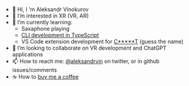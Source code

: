 - 👋 Hi, I 'm Aleksandr Vinokurov
- 👀 I’m interested in XR (VR, AR)
- 🌱 I’m currently learning:
  * Saxaphone playing
  * [CLI development in TypeScript](https://github.com/aleksandr-vin/grafana-dashboards-provisioning)
  * VS Code extension development for [C*****T](https://github.com/aleksandr-vin/vscode-chatgpt-pair-programming) (guess the name)
- 💞️ I’m looking to collaborate on VR development and ChatGPT applications
- 📫 How to reach me: [@aleksandrvin](http://twitter.com/aleksandrvin) on twitter, or in github issues/comments
- ☕️ How to [buy me a coffee](https://www.buymeacoffee.com/aleksandrvin)

<!---
aleksandr-vin/aleksandr-vin is a ✨ special ✨ repository because its `README.md` (this file) appears on your GitHub profile.
You can click the Preview link to take a look at your changes.
--->
